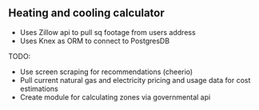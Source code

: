 Heating and cooling calculator
---

* Uses Zillow api to pull sq footage from users address
* Uses Knex as ORM to connect to PostgresDB

TODO:
* Use screen scraping for recommendations (cheerio)
* Pull current natural gas and electricity pricing and usage data for cost estimations
* Create module for calculating zones via governmental api
